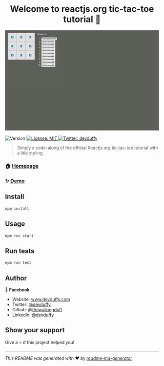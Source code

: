 <h1 align="center">Welcome to reactjs.org tic-tac-toe tutorial 👋</h1>
<img src="public/tic-tac-toe.png">
<p>
  <img alt="Version" src="https://img.shields.io/badge/version-0.1.0-blue.svg?cacheSeconds=2592000" />
  <a href="#" target="_blank">
    <img alt="License: MIT" src="https://img.shields.io/badge/License-MIT-yellow.svg" />
  </a>
  <a href="https://twitter.com/devduffy" target="_blank">
    <img alt="Twitter: devduffy" src="https://img.shields.io/twitter/follow/devduffy.svg?style=social" />
  </a>
</p>

> Simply a code-along of the official Reactjs.org tic-tac-toe tutorial with a litle styling.

### 🏠 [Homepage](https://main.d1id2oe53yflih.amplifyapp.com/)

### ✨ [Demo](https://main.d1id2oe53yflih.amplifyapp.com/)

## Install

```sh
npm install
```

## Usage

```sh
npm run start
```

## Run tests

```sh
npm run test
```

## Author

👤 **Facebook**

* Website: www.devduffy.com
* Twitter: [@devduffy](https://twitter.com/devduffy)
* Github: [@thewalkingduff](https://github.com/thewalkingduff)
* LinkedIn: [@devduffy](https://linkedin.com/in/devduffy)

## Show your support

Give a ⭐️ if this project helped you!

***
_This README was generated with ❤️ by [readme-md-generator](https://github.com/kefranabg/readme-md-generator)_